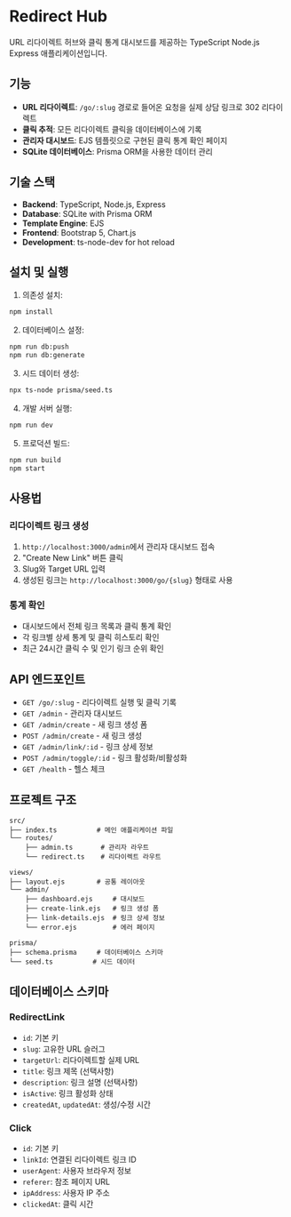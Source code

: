 # Redirect Hub

URL 리다이렉트 허브와 클릭 통계 대시보드를 제공하는 TypeScript Node.js Express 애플리케이션입니다.

## 기능

- **URL 리다이렉트**: `/go/:slug` 경로로 들어온 요청을 실제 상담 링크로 302 리다이렉트
- **클릭 추적**: 모든 리다이렉트 클릭을 데이터베이스에 기록
- **관리자 대시보드**: EJS 템플릿으로 구현된 클릭 통계 확인 페이지
- **SQLite 데이터베이스**: Prisma ORM을 사용한 데이터 관리

## 기술 스택

- **Backend**: TypeScript, Node.js, Express
- **Database**: SQLite with Prisma ORM
- **Template Engine**: EJS
- **Frontend**: Bootstrap 5, Chart.js
- **Development**: ts-node-dev for hot reload

## 설치 및 실행

1. 의존성 설치:
```bash
npm install
```

2. 데이터베이스 설정:
```bash
npm run db:push
npm run db:generate
```

3. 시드 데이터 생성:
```bash
npx ts-node prisma/seed.ts
```

4. 개발 서버 실행:
```bash
npm run dev
```

5. 프로덕션 빌드:
```bash
npm run build
npm start
```

## 사용법

### 리다이렉트 링크 생성
1. `http://localhost:3000/admin`에서 관리자 대시보드 접속
2. "Create New Link" 버튼 클릭
3. Slug와 Target URL 입력
4. 생성된 링크는 `http://localhost:3000/go/{slug}` 형태로 사용

### 통계 확인
- 대시보드에서 전체 링크 목록과 클릭 통계 확인
- 각 링크별 상세 통계 및 클릭 히스토리 확인
- 최근 24시간 클릭 수 및 인기 링크 순위 확인

## API 엔드포인트

- `GET /go/:slug` - 리다이렉트 실행 및 클릭 기록
- `GET /admin` - 관리자 대시보드
- `GET /admin/create` - 새 링크 생성 폼
- `POST /admin/create` - 새 링크 생성
- `GET /admin/link/:id` - 링크 상세 정보
- `POST /admin/toggle/:id` - 링크 활성화/비활성화
- `GET /health` - 헬스 체크

## 프로젝트 구조

```
src/
├── index.ts          # 메인 애플리케이션 파일
└── routes/
    ├── admin.ts       # 관리자 라우트
    └── redirect.ts    # 리다이렉트 라우트

views/
├── layout.ejs        # 공통 레이아웃
└── admin/
    ├── dashboard.ejs     # 대시보드
    ├── create-link.ejs   # 링크 생성 폼
    ├── link-details.ejs  # 링크 상세 정보
    └── error.ejs         # 에러 페이지

prisma/
├── schema.prisma     # 데이터베이스 스키마
└── seed.ts          # 시드 데이터
```

## 데이터베이스 스키마

### RedirectLink
- `id`: 기본 키
- `slug`: 고유한 URL 슬러그
- `targetUrl`: 리다이렉트할 실제 URL
- `title`: 링크 제목 (선택사항)
- `description`: 링크 설명 (선택사항)
- `isActive`: 링크 활성화 상태
- `createdAt`, `updatedAt`: 생성/수정 시간

### Click
- `id`: 기본 키
- `linkId`: 연결된 리다이렉트 링크 ID
- `userAgent`: 사용자 브라우저 정보
- `referer`: 참조 페이지 URL
- `ipAddress`: 사용자 IP 주소
- `clickedAt`: 클릭 시간
